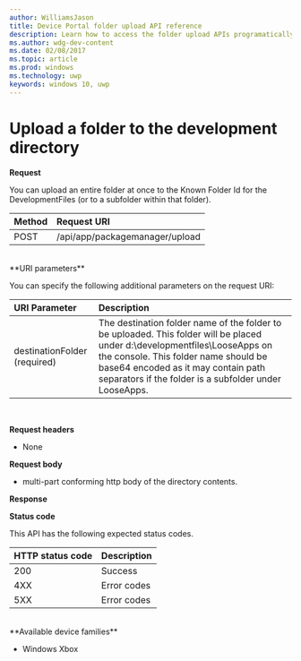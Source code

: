 ---author: WilliamsJasontitle: Device Portal folder upload API referencedescription: Learn how to access the folder upload APIs programatically.ms.author: wdg-dev-contentms.date: 02/08/2017ms.topic: articlems.prod: windowsms.technology: uwpkeywords: windows 10, uwp---# Upload a folder to the development directory**Request**You can upload an entire folder at once to the Known Folder Id for the DevelopmentFiles (or to a subfolder within that folder).Method      | Request URI:------     | :------POST | /api/app/packagemanager/upload <br />**URI parameters**You can specify the following additional parameters on the request URI:URI Parameter      | Description:------     | :-----destinationFolder  (required) | The destination folder name of the folder to be uploaded. This folder will be placed under d:\developmentfiles\LooseApps on the console. This folder name should be base64 encoded as it may contain path separators if the folder is a subfolder under LooseApps.<br />**Request headers**- None**Request body**- multi-part conforming http body of the directory contents.**Response****Status code**This API has the following expected status codes.HTTP status code      | Description:------     | :-----200 | Success4XX | Error codes5XX | Error codes<br />**Available device families*** Windows Xbox